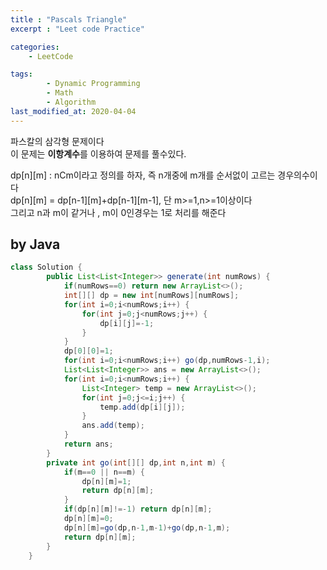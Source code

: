 ```yaml
---
title : "Pascals Triangle"
excerpt : "Leet code Practice"

categories:
    - LeetCode

tags:
        - Dynamic Programming
        - Math
        - Algorithm
last_modified_at: 2020-04-04
---
```


파스칼의 삼각형 문제이다  
이 문제는 **이항계수**를 이용하여 문제를 풀수있다.  

dp[n][m] : nCm이라고 정의를 하자, 즉 n개중에 m개를 순서없이 고르는 경우의수이다  
dp[n][m] = dp[n-1][m]+dp[n-1][m-1], 단 m>=1,n>=1이상이다  
그리고 n과 m이 같거나 , m이 0인경우는 1로 처리를 해준다  

## by Java

```java
class Solution {
        public List<List<Integer>> generate(int numRows) {
            if(numRows==0) return new ArrayList<>();
            int[][] dp = new int[numRows][numRows];
            for(int i=0;i<numRows;i++) {
                for(int j=0;j<numRows;j++) {
                    dp[i][j]=-1;
                }
            }
            dp[0][0]=1;
            for(int i=0;i<numRows;i++) go(dp,numRows-1,i);
            List<List<Integer>> ans = new ArrayList<>();
            for(int i=0;i<numRows;i++) {
                List<Integer> temp = new ArrayList<>();
                for(int j=0;j<=i;j++) {
                    temp.add(dp[i][j]);
                }
                ans.add(temp);
            }
            return ans;
        }
        private int go(int[][] dp,int n,int m) {
            if(m==0 || n==m) {
                dp[n][m]=1;
                return dp[n][m];
            }
            if(dp[n][m]!=-1) return dp[n][m];
            dp[n][m]=0;
            dp[n][m]=go(dp,n-1,m-1)+go(dp,n-1,m);
            return dp[n][m];
        }
    }
```
